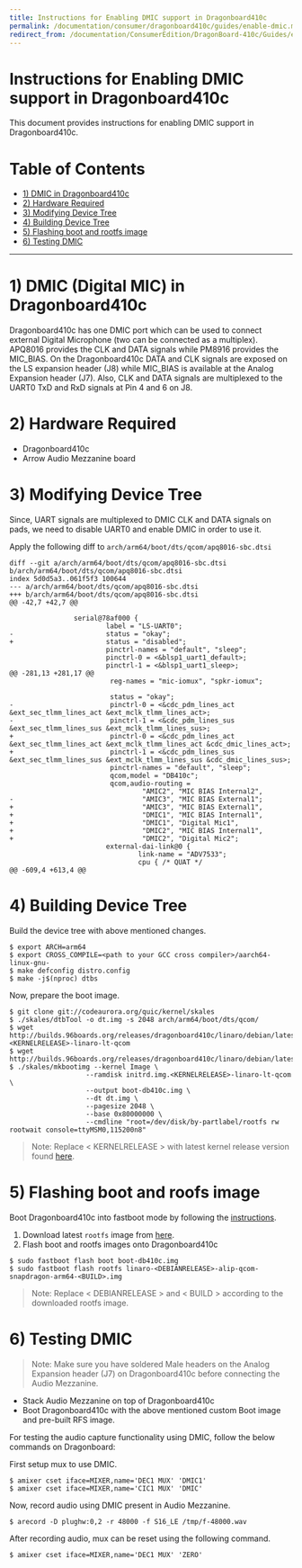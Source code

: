 ```yaml
---
title: Instructions for Enabling DMIC support in Dragonboard410c
permalink: /documentation/consumer/dragonboard410c/guides/enable-dmic.md.html
redirect_from: /documentation/ConsumerEdition/DragonBoard-410c/Guides/enable-dmic.md.html
---
```


# Instructions for Enabling DMIC support in Dragonboard410c

This document provides instructions for enabling DMIC support in Dragonboard410c.

# Table of Contents

- [1) DMIC in Dragonboard410c](#1-dmic-in-dragonboard410c)
- [2) Hardware Required](#2-hardware-required)
- [3) Modifying Device Tree](#3-modifying-device-tree)
- [4) Building Device Tree](#4-building-device-tree)
- [5) Flashing boot and rootfs image](#5-flashing-boot-and-rootfs-image)
- [6) Testing DMIC](#6-testing-dmic)

 ***

# 1) DMIC (Digital MIC) in Dragonboard410c

Dragonboard410c has one DMIC port which can be used to connect external
Digital Microphone (two can be connected as a multiplex). APQ8016 provides
the CLK and DATA signals while PM8916 provides the MIC_BIAS. On the
Dragonboard410c DATA and CLK signals are exposed on the LS expansion header
 (J8) while MIC_BIAS is available at the Analog Expansion header (J7). Also,
CLK and DATA signals are multiplexed to the UART0 TxD and RxD signals at Pin 4
and 6 on J8.

# 2) Hardware Required

* Dragonboard410c
* Arrow Audio Mezzanine board

# 3) Modifying Device Tree

Since, UART signals are multiplexed to DMIC CLK and DATA signals on pads, we
need to disable UART0 and enable DMIC in order to use it.

Apply the following diff to `arch/arm64/boot/dts/qcom/apq8016-sbc.dtsi`

```
diff --git a/arch/arm64/boot/dts/qcom/apq8016-sbc.dtsi b/arch/arm64/boot/dts/qcom/apq8016-sbc.dtsi
index 5d0d5a3..061f5f3 100644
--- a/arch/arm64/boot/dts/qcom/apq8016-sbc.dtsi
+++ b/arch/arm64/boot/dts/qcom/apq8016-sbc.dtsi
@@ -42,7 +42,7 @@

                serial@78af000 {
                        label = "LS-UART0";
-                       status = "okay";
+                       status = "disabled";
                        pinctrl-names = "default", "sleep";
                        pinctrl-0 = <&blsp1_uart1_default>;
                        pinctrl-1 = <&blsp1_uart1_sleep>;
@@ -281,13 +281,17 @@
                         reg-names = "mic-iomux", "spkr-iomux";

                         status = "okay";
-                        pinctrl-0 = <&cdc_pdm_lines_act &ext_sec_tlmm_lines_act &ext_mclk_tlmm_lines_act>;
-                        pinctrl-1 = <&cdc_pdm_lines_sus &ext_sec_tlmm_lines_sus &ext_mclk_tlmm_lines_sus>;
+                        pinctrl-0 = <&cdc_pdm_lines_act &ext_sec_tlmm_lines_act &ext_mclk_tlmm_lines_act &cdc_dmic_lines_act>;
+                        pinctrl-1 = <&cdc_pdm_lines_sus &ext_sec_tlmm_lines_sus &ext_mclk_tlmm_lines_sus &cdc_dmic_lines_sus>;
                         pinctrl-names = "default", "sleep";
                         qcom,model = "DB410c";
                         qcom,audio-routing =
                                 "AMIC2", "MIC BIAS Internal2",
-                                "AMIC3", "MIC BIAS External1";
+                                "AMIC3", "MIC BIAS External1",
+                                "DMIC1", "MIC BIAS Internal1",
+                                "DMIC1", "Digital Mic1",
+                                "DMIC2", "MIC BIAS Internal1",
+                                "DMIC2", "Digital Mic2";
                        external-dai-link@0 {
                                link-name = "ADV7533";
                                cpu { /* QUAT */
@@ -609,4 +613,4 @@
```
# 4) Building Device Tree

Build the device tree with above mentioned changes.

```shell
$ export ARCH=arm64
$ export CROSS_COMPILE=<path to your GCC cross compiler>/aarch64-linux-gnu-
$ make defconfig distro.config
$ make -j$(nproc) dtbs
```
Now, prepare the boot image.

```shell
$ git clone git://codeaurora.org/quic/kernel/skales
$ ./skales/dtbTool -o dt.img -s 2048 arch/arm64/boot/dts/qcom/
$ wget http://builds.96boards.org/releases/dragonboard410c/linaro/debian/latest/initrd.img-<KERNELRELEASE>-linaro-lt-qcom
$ wget http://builds.96boards.org/releases/dragonboard410c/linaro/debian/latest/Image
$ ./skales/mkbootimg --kernel Image \
                   --ramdisk initrd.img.<KERNELRELEASE>-linaro-lt-qcom \
                   --output boot-db410c.img \
                   --dt dt.img \
                   --pagesize 2048 \
                   --base 0x80000000 \
                   --cmdline "root=/dev/disk/by-partlabel/rootfs rw rootwait console=ttyMSM0,115200n8"
```

> Note: Replace < KERNELRELEASE > with latest kernel release version found
[here](http://builds.96boards.org/releases/dragonboard410c/linaro/debian/latest/).

# 5) Flashing boot and roofs image

Boot Dragonboard410c into fastboot mode by following the
[instructions](https://www.96boards.org/documentation/consumer/dragonboard410c/installation/linux-fastboot.md.html).

1. Download latest `rootfs` image from
[here](http://builds.96boards.org/releases/dragonboard410c/linaro/debian/latest/linaro-*-alip-qcom-snapdragon-arm64-*.img.gz).
2. Flash boot and rootfs images onto Dragonboard410c

```shell
$ sudo fastboot flash boot boot-db410c.img
$ sudo fastboot flash rootfs linaro-<DEBIANRELEASE>-alip-qcom-snapdragon-arm64-<BUILD>.img
```
> Note: Replace < DEBIANRELEASE > and < BUILD > according to the downloaded rootfs image.

# 6) Testing DMIC

> Note: Make sure you have soldered Male headers on the Analog Expansion header
(J7) on Dragonboard410c before connecting the Audio Mezzanine.

* Stack Audio Mezzanine on top of Dragonboard410c
* Boot Dragonboard410c with the above mentioned custom Boot image and pre-built
  RFS image.

For testing the audio capture functionality using DMIC, follow the below
commands on Dragonboard:

First setup mux to use DMIC.

```shell
$ amixer cset iface=MIXER,name='DEC1 MUX' 'DMIC1'
$ amixer cset iface=MIXER,name='CIC1 MUX' 'DMIC'
```
Now, record audio using DMIC present in Audio Mezzanine.

```shell
$ arecord -D plughw:0,2 -r 48000 -f S16_LE /tmp/f-48000.wav
```

After recording audio, mux can be reset using the following command.

```shell
$ amixer cset iface=MIXER,name='DEC1 MUX' 'ZERO'
```
